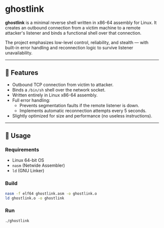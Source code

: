 # ghostlink

**ghostlink** is a minimal reverse shell written in x86-64 assembly for Linux. It creates an outbound connection from a victim machine to a remote attacker's listener and binds a functional shell over that connection.

The project emphasizes low-level control, reliability, and stealth — with built-in error handling and reconnection logic to survive listener unavailability.

---

## 📌 Features

- Outbound TCP connection from victim to attacker.
- Binds a `/bin/sh` shell over the network socket.
- Written entirely in Linux x86-64 assembly.
- Full error handling:
  - Prevents segmentation faults if the remote listener is down.
  - Implements automatic reconnection attempts every 5 seconds.
- Slightly optimized for size and performance (no useless instructions).

---

## 🚀 Usage

### Requirements

- Linux 64-bit OS
- `nasm` (Netwide Assembler)
- `ld` (GNU Linker)

### Build

```bash
nasm -f elf64 ghostlink.asm -o ghostlink.o
ld ghostlink.o -o ghostlink
```

### Run
```
./ghostlink
```

